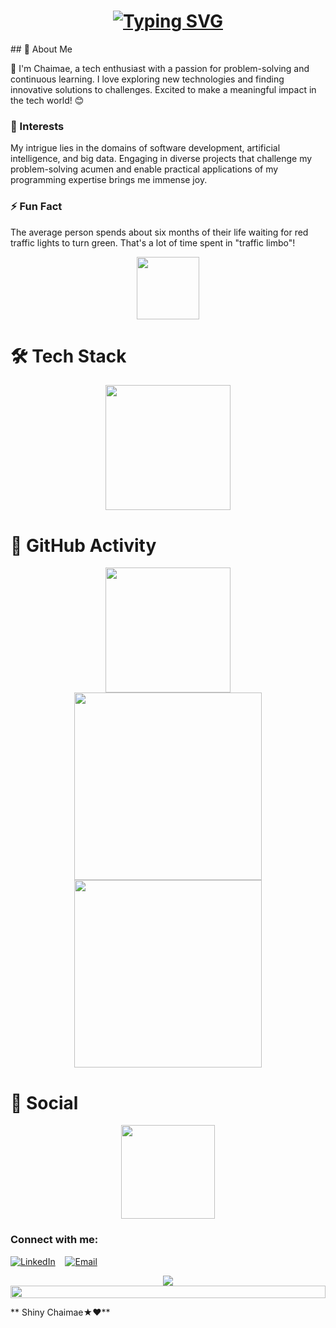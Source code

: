 <h1 align = "center">
<a href="https://git.io/typing-svg"><img src="https://readme-typing-svg.herokuapp.com?font=Fira+Code&size=75&duration=1500&pause=600&color=0CE82B&background=000000EE&center=true&vCenter=true&multiline=true&width=1920&height=384&lines=Hello+there!;My+name+is+Chaimae%2C+(Shiny);Welcome+to+my+README" alt="Typing SVG" /></a>
</h1>
## 👋 About Me

👋 I'm Chaimae, a tech enthusiast with a passion for problem-solving and continuous learning. I love exploring new technologies and finding innovative solutions to challenges. Excited to make a meaningful impact in the tech world! 😊

### 🌱 Interests

My intrigue lies in the domains of software development, artificial intelligence, and big data. Engaging in diverse projects that challenge my problem-solving acumen and enable practical applications of my programming expertise brings me immense joy. 

### ⚡ Fun Fact

The average person spends about six months of their life waiting for red traffic lights to turn green. That's a lot of time spent in "traffic limbo"!



<!--🐱CAT-->
<p align="center">
<img src="https://media.giphy.com/media/WUlplcMpOCEmTGBtBW/giphy.gif" width="100">

# 🛠 Tech Stack
<div align="center">
    <img height="200px" src="https://github-readme-stats-api.vercel.app/api/top-langs/?username=ChaimaeBinjach&theme=gruvbox_light&layout=compact"/>
</div>

# 🔭 GitHub Activity

<div align="center">
    <img height="200px" src="https://github-readme-streak-stats.herokuapp.com/?user=ChaimaeBinjach"/>
</div>

<div align="center">
    <img height="300px" src="https://activity-graph.herokuapp.com/graph?username=ChaimaeBinjach&theme=github"/>
</div>
<div align="center">
    <img height="300px" src="https://metrics.lecoq.io/holic-x?template=classic&config.timezone=Asia%2FShanghai"/>
</div>


# 🌱 Social

<div align="center">
    <img height="150px" src="https://github-profile-trophy.vercel.app/?username=ChaimaeBinjach&&title=MultiLanguage,Repositories,Commits&column=3&margin-w=30&margin-h=15"/>
</div>

### Connect with me:
[![LinkedIn](https://img.shields.io/badge/-LinkedIn-0077B5?style=flat-square&logo=LinkedIn&logoColor=white)](https://www.linkedin.com/in/chaimae-binjach-89a9b3253/)
&nbsp;&nbsp;
[![Email](https://img.shields.io/badge/-Email-D14836?style=flat-square&logo=Gmail&logoColor=white)](mailto:binjachchaimaa@gmail.com)





<p align="center">
<img src="https://raw.githubusercontent.com/trinib/trinib/a5f17399d881c5651a89bfe4a621014b08346cf0/images/marquee2.svg">

<!--📏LINE-->
<img src="https://i.imgur.com/dBaSKWF.gif" height="20" width="100%">

** Shiny Chaimae★❤️**





